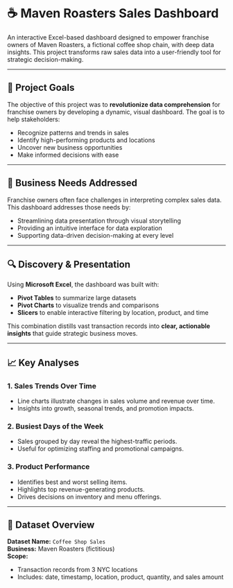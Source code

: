 # ☕ Maven Roasters Sales Dashboard

An interactive Excel-based dashboard designed to empower franchise owners of Maven Roasters, a fictional coffee shop chain, with deep data insights. This project transforms raw sales data into a user-friendly tool for strategic decision-making.

---

## 📌 Project Goals

The objective of this project was to **revolutionize data comprehension** for franchise owners by developing a dynamic, visual dashboard. The goal is to help stakeholders:

- Recognize patterns and trends in sales
- Identify high-performing products and locations
- Uncover new business opportunities
- Make informed decisions with ease

---

## 🏢 Business Needs Addressed

Franchise owners often face challenges in interpreting complex sales data. This dashboard addresses those needs by:

- Streamlining data presentation through visual storytelling
- Providing an intuitive interface for data exploration
- Supporting data-driven decision-making at every level

---

## 🔍 Discovery & Presentation

Using **Microsoft Excel**, the dashboard was built with:

- **Pivot Tables** to summarize large datasets
- **Pivot Charts** to visualize trends and comparisons
- **Slicers** to enable interactive filtering by location, product, and time

This combination distills vast transaction records into **clear, actionable insights** that guide strategic business moves.

---

## 📈 Key Analyses

### 1. Sales Trends Over Time
- Line charts illustrate changes in sales volume and revenue over time.
- Insights into growth, seasonal trends, and promotion impacts.

### 2. Busiest Days of the Week
- Sales grouped by day reveal the highest-traffic periods.
- Useful for optimizing staffing and promotional campaigns.

### 3. Product Performance
- Identifies best and worst selling items.
- Highlights top revenue-generating products.
- Drives decisions on inventory and menu offerings.

---

## 📁 Dataset Overview

**Dataset Name:** `Coffee Shop Sales`  
**Business:** Maven Roasters (fictitious)  
**Scope:**  
- Transaction records from 3 NYC locations  
- Includes: date, timestamp, location, product, quantity, and sales amount
